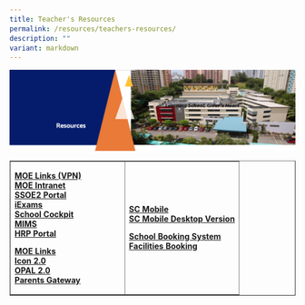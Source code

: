 ```yaml
---
title: Teacher's Resources
permalink: /resources/teachers-resources/
description: ""
variant: markdown
---
```

<img src="/images/Resourcesheader.png">
<table style="border-collapse: collapse; width: 100%;" border="1">
<tbody>
<tr>
<td style="width: 50%;"><p><u><strong>MOE Links (VPN)<br></strong></u><u></u><u><strong><a href="https://intranet.moe.gov.sg/" target="_blank" rel="noopener">MOE Intranet</a><br></strong></u><u><strong><a href="https://ssoe2.moe.edu.sg/" target="_blank" rel="noopener">SSOE2 Portal</a><br></strong></u><u><strong><a href="https://iexams.seab.gov.sg/login" target="_blank" rel="noopener">iExams</a><br></strong></u><u><strong><a href="https://schoolcockpit.moe.gov.sg/" target="_blank" rel="noopener">School Cockpit</a><br></strong></u><strong><a href="https://mims.moe.gov.sg/" target="_blank" rel="noopener">MIMS</a><br><a href="https://www.hrp.gov.sg/hrp/#/" target="">HRP Portal</a></strong></p>
<p><u><strong>MOE Links<br></strong></u><strong><a href="https://workspace.google.com/dashboard" target="_blank" rel="noopener">Icon 2.0</a></strong><strong><br><a href="https://idm.opal2.moe.edu.sg/" target="_blank" rel="noopener">OPAL 2.0</a> <br><a href="https://pg.moe.edu.sg/" target="_blank" rel="noopener">Parents Gateway</a></strong></p></td>
<td style="width: 50%;"><p><strong><u>SC Mobile<br></u></strong><strong><a href="https://scmobile.moe.edu.sg/" target="_blank" rel="noopener">SC Mobile Desktop Version</a></strong></p>
<p><strong><u>School Booking System<br></u></strong><strong><a href="https://rbs.avero-tech.com/" target="_blank" rel="noopener">Facilities Booking</a></strong></p></td>
</tr>
</tbody>
</table>